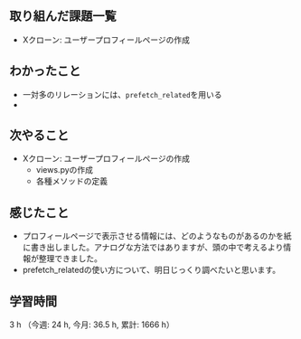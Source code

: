 ## 取り組んだ課題一覧
- Xクローン: ユーザープロフィールページの作成

## わかったこと
- 一対多のリレーションには、`prefetch_related`を用いる
- 
    
## 次やること
- Xクローン: ユーザープロフィールページの作成 
    - views.pyの作成 
    - 各種メソッドの定義 


## 感じたこと
- プロフィールページで表示させる情報には、どのようなものがあるのかを紙に書き出しました。アナログな方法ではありますが、頭の中で考えるより情報が整理できました。
- prefetch_relatedの使い方について、明日じっくり調べたいと思います。

## 学習時間
3 h （今週: 24 h, 今月: 36.5 h, 累計: 1666 h）